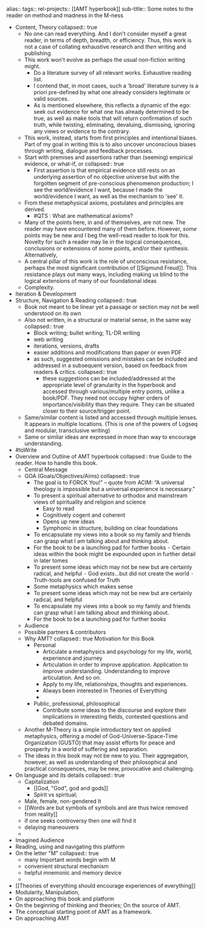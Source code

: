 alias::
tags:: 
rel-projects:: [[AMT hyperbook]]
sub-title:: Some notes to the reader on method and madness in the M-ness
- Content, Theory
  collapsed:: true
	- No one can read everything. And I don't consider myself a great reader, in terms of depth, breadth, or efficiency. Thus, this work is not a case of collating exhaustive research and _then_ writing and publishing
	- This work won't evolve as perhaps the usual non-fiction writing might.
		- Do a literature survey of all relevant works. Exhaustive reading list.
		- I contend that, in most cases, such a 'broad' literature survey is a priori pre-defined by what one already considers legitimate or valid sources.
		- As is mentioned elsewhere, this reflects a dynamic of the ego: seek out evidence for what one has already determined to be true, as well as make tools that will return confirmation of such truth, while twisting, eliminating, devaluing, dismissing, ignoring any views or evidence to the contrary.
	- This work, instead, starts from first principles and intentional biases. Part of my goal in writing this is to also uncover unconscious biases through writing, dialogue and feedback processes.
	- Start with premises and assertions rather than (seeming) empirical evidence, or what-if, or
	  collapsed:: true
		- First assertion is that empirical evidence still rests on an underlying assertion of no objective universe but with the forgotten segment of pre-conscious phenomenon production; I see the world/evidence I want, because I made the world/evidence I want, as well as the mechanism to 'see' it.
	- From these metaphysical axioms, postulates and principles are derived.
		- #QTS : What are mathematical axioms?
	- Many of the points here, in and of themselves, are not new. The reader may have encountered many of them before. However, _some_ points may be new and I beg the well-read reader to look for this. Novelty for such a reader may lie in the logical consequences, conclusions or extensions of some points, and/or their synthesis. Alternatively,
	- A central pillar of this work is the role of unconscious resistance, perhaps the most significant contribution of [[Sigmund Freud]]. This resistance plays out many ways, including making us blind to the logical extensions of many of our foundational ideas
	- Complexity.
- Iteration & Development
- Structure, Navigation & Reading
  collapsed:: true
	- Book not meant to be linear yet a passage or section may not be well understood on its own
	- Also not written, in a structural or material sense, in the same way
	  collapsed:: true
		- Block writing; bullet writing; TL-DR writing
		- web writing
		- iterations, versions, drafts
		- easier additions and modifications than paper or even PDF
		- as such, suggested omissions and mistakes can be included and addressed in a subsequent version, based on feedback from readers & critics.
		  collapsed:: true
			- these suggestions can be included/addressed at the appropriate level of granularity in the hyperbook and accessed through various/multiple entry points, unlike a book/PDF. They need not occupy higher orders of importance/visibility than they require. They can be situated closer to their source/trigger point.
	- Same/similar content is listed and accessed through multiple lenses. It appears in multiple locations. (This is one of the powers of Logseq and modular, transclusive writing)
	- Same or similar ideas are expressed in more than way to encourage understanding.
- #toWrite
- Overview and Outline of AMT hyperbook
  collapsed:: true
  Guide to the reader. How to handle this book.
	- Central Message
	- GOA (Goals/Objectives/Aims)
	  collapsed:: true
		- The goal is to FORCK You!” – quote from ACIM: “A universal theology is impossible but a universal experience is necessary.”
		- To present a spiritual alternative to orthodox and mainstream views of spirituality and religion and science
			- Easy to read
			- Cognitively cogent and coherent
			- Opens up new ideas
			- Symphonic in structure, building on clear foundations
		- To encapsulate my views into a book so my family and friends can grasp what I am talking about and thinking about.
		- For the book to be a launching pad for further books
		  ⁃	Certain ideas within the book might be expounded upon in further detail in later tomes
		- To present some ideas which may not be new but are certainly radical, and helpful
		  ⁃	God exists…but did not create the world
		  ⁃	Truth-tools are confused for Truth
		- Some metaphysics which makes sense
		- To present some ideas which may not be new but are certainly radical, and helpful
		- To encapsulate my views into a book so my family and friends can grasp what I am talking about and thinking about.
		- For the book to be a launching pad for further books
	- Audience
	- Possible partners & contributors
	- Why AMT?
	  collapsed:: true
	  Motivation for this Book
		- Personal
			- Articulate a metaphysics and psychology for my life, world, experience and journey
			- Articulation in order to improve application. Application to improve understanding. Understanding to improve articulation. And so on.
			- Apply to my life, relationships, thoughts and experiences.
			- Always been interested in Theories of Everything
			-
		- Public, professional, philosophical
			- Contribute some ideas to the discourse and explore their implications in interesting fields, contested questions and debated domains.
	- Another M-Theory is a simple introductory text on applied metaphysics, offering a model of God-Universe-Space-Time Organization (GUSTO) that may assist efforts for peace and prosperity in a world of suffering and separation.
	- The ideas in this book may not be new to you. Their aggregation, however, as well as understanding of their philosophical and practical consequences, may be new, provocative and challenging.
- On language and its details
  collapsed:: true
	- Capitalization
		- [[God, "God", god and gods]]
		- Spirit vs spiritual;
	- Male, female, non-gendered It
	- [[Words are but symbols of symbols and are thus twice removed from reality]]
	- if one seeks controversy then one will find it
	- delaying maneouvers
	-
- Imagined Audience
- Reading, using and navigating this platform
- On the letter "M"
  collapsed:: true
	- many Important words begin with M
	- convenient structural mechanism
	- helpful mnemonic and memory device
	-
- [[Theories of everything should encourage experiences of everything]]
- Modularity, Manipulation,
- On approaching this book and platform
- On the beginning of thinking and theories; On the source of AMT.
- The conceptual starting point of AMT as a framework.
- On approaching AMT